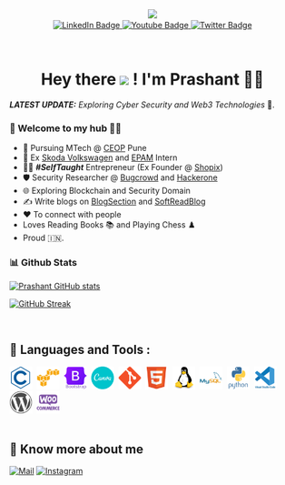 <div id="header" align="center">
  <img src="https://media.giphy.com/media/M9gbBd9nbDrOTu1Mqx/giphy.gif" width="100"/>
</div>
<div id="badges" align="center">
  <a href="https://www.linkedin.com/in/prashant-bhapkar-064a78145/">
    <img src="https://img.shields.io/badge/LinkedIn-blue?style=for-the-badge&logo=linkedin&logoColor=white" alt="LinkedIn Badge"/>
  </a>
  <a href="https://medium.com/@prashantbhapkar7">
    <img src="https://img.shields.io/badge/Medium-white?style=for-the-badge&logo=medium&logoColor=blue" alt="Youtube Badge"/>
  </a>
  <a href="https://twitter.com/PBBhapkar">
    <img src="https://img.shields.io/badge/Twitter-blue?style=for-the-badge&logo=twitter&logoColor=white" alt="Twitter Badge"/>
  </a>
</div>

<p align="center">
<img src="https://komarev.com/ghpvc/?username=Prashant-Bhapkar&color=blue" alt=""/>
</p>

<h1 align="center">
   Hey there
  <img src="https://media.giphy.com/media/hvRJCLFzcasrR4ia7z/giphy.gif" width="30px"/>
  ! I'm Prashant 🙋‍♂️
</h1>


_**LATEST UPDATE:**_ _Exploring Cyber Security and Web3 Technologies_ 🥽.

### 🎍 Welcome to my hub 👨‍💻

- 👦 Pursuing MTech @ [CEOP](https://www.coep.org.in/) Pune
- 💼 Ex [Skoda Volkswagen](https://www.skoda-vw.co.in/) and [EPAM](https://www.epam.com/) Intern
- 👨‍💻 ***#SelfTaught*** Entrepreneur (Ex Founder @ [Shopix](https://shopix.in/))
- 🛡️ Security Researcher @ [Bugcrowd](https://www.bugcrowd.com/) and [Hackerone](https://www.hackerone.com/)
- 🌐 Exploring Blockchain and Security Domain
- ✍️ Write blogs on [BlogSection](https://blogsection.in/) and [SoftReadBlog](https://www.softreadblog.com/)
- ❤️ To connect with people 
- Loves Reading Books 📚 and Playing Chess ♟️
- Proud 🇮🇳.


### 📊 Github Stats
 [![Prashant GitHub stats](https://github-readme-stats.vercel.app/api?username=Prashant-Bhapkar&show_icons=true)](https://github.com/Prashant-Bhapkar/github-readme-stats)

[![GitHub Streak](https://github-readme-streak-stats.herokuapp.com/?user=Prashant-Bhapkar&theme=default)](https://git.io/streak-stats)

<br>

## 🚀 Languages and Tools :

<div>
  <img src="https://raw.githubusercontent.com/devicons/devicon/1119b9f84c0290e0f0b38982099a2bd027a48bf1/icons/c/c-line.svg" title="C" alt="C" width="40" height="40"/>&nbsp;
  <img src="https://raw.githubusercontent.com/devicons/devicon/1119b9f84c0290e0f0b38982099a2bd027a48bf1/icons/amazonwebservices/amazonwebservices-original.svg" title="AWS" alt="AWS" width="40" height="40"/>&nbsp;
  <img src="https://raw.githubusercontent.com/devicons/devicon/1119b9f84c0290e0f0b38982099a2bd027a48bf1/icons/bootstrap/bootstrap-original-wordmark.svg" title="Bootstrap" alt="Bootstrap" width="40" height="40"/>&nbsp;
  <img src="https://raw.githubusercontent.com/devicons/devicon/1119b9f84c0290e0f0b38982099a2bd027a48bf1/icons/canva/canva-original.svg" title="Canva" alt="Canva" width="40" height="40"/>&nbsp;
  <img src="https://raw.githubusercontent.com/devicons/devicon/1119b9f84c0290e0f0b38982099a2bd027a48bf1/icons/git/git-original.svg" title="Git" alt="Git" width="40" height="40"/>&nbsp;
  <img src="https://raw.githubusercontent.com/devicons/devicon/1119b9f84c0290e0f0b38982099a2bd027a48bf1/icons/html5/html5-original.svg" title="HTML5" alt="HTML5" width="40" height="40"/>&nbsp;
  <img src="https://raw.githubusercontent.com/devicons/devicon/1119b9f84c0290e0f0b38982099a2bd027a48bf1/icons/linux/linux-original.svg"  title="Linux" alt="Linux" width="40" height="40"/>&nbsp;
  <img src="https://raw.githubusercontent.com/devicons/devicon/1119b9f84c0290e0f0b38982099a2bd027a48bf1/icons/mysql/mysql-original-wordmark.svg" title="MYSQL" alt="MYSQL" width="40" height="40"/>&nbsp;
  <img src="https://raw.githubusercontent.com/devicons/devicon/1119b9f84c0290e0f0b38982099a2bd027a48bf1/icons/python/python-original-wordmark.svg" title="Python" alt="Python" width="40" height="40"/>&nbsp;
  <img src="https://raw.githubusercontent.com/devicons/devicon/1119b9f84c0290e0f0b38982099a2bd027a48bf1/icons/vscode/vscode-original-wordmark.svg" title="VSCode" alt="VSCode" width="40" height="40"/>&nbsp;
  <img src="https://raw.githubusercontent.com/devicons/devicon/1119b9f84c0290e0f0b38982099a2bd027a48bf1/icons/wordpress/wordpress-plain.svg" title="WordPress"  alt="WordPress" width="40" height="40"/>&nbsp;
  <img src="https://raw.githubusercontent.com/devicons/devicon/1119b9f84c0290e0f0b38982099a2bd027a48bf1/icons/woocommerce/woocommerce-plain-wordmark.svg" title="WOO"  alt="WOO" width="40" height="40"/>&nbsp;
  
</div>

<br>

## 🔗 Know more about me
 
[![Mail](https://img.shields.io/badge/-Say%20Hi!-black?style=for-the-badge&logo=gmail)](mailto:prashantbhapkar13@gmail.com)
[![Instagram](https://img.shields.io/badge/-Instagram-black?style=for-the-badge&logo=instagram)](https://instagram.com/prashantbhapkar7/)
 


